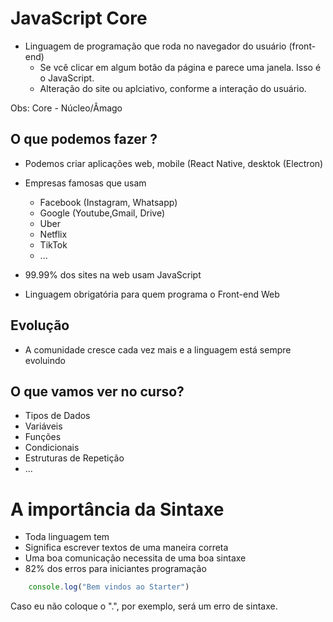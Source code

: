 # JavaScript Core

* Linguagem de programação que roda no navegador do usuário (front-end)
    * Se vcê clicar em algum botão da página e parece uma janela. Isso é o JavaScript.
    * Alteração do site ou aplciativo, conforme a interação do usuário.

Obs: Core - Núcleo/Âmago

## O que podemos fazer ?

* Podemos criar aplicações web, mobile (React Native, desktok (Electron)
* Empresas famosas que usam 
    * Facebook (Instagram, Whatsapp)
    * Google (Youtube,Gmail, Drive)
    * Uber
    * Netflix
    * TikTok
    * ...

* 99.99% dos sites na web usam JavaScript
* Linguagem obrigatória para quem programa o Front-end Web

## Evolução
* A comunidade cresce cada vez mais e a linguagem está sempre evoluindo

## O que vamos ver no curso?

- Tipos de Dados
- Variáveis
- Funções
- Condicionais
- Estruturas de Repetição
- ...

# A importância da Sintaxe

* Toda linguagem tem
* Significa escrever textos de uma maneira correta
* Uma boa comunicação necessita de uma boa sintaxe
* 82% dos erros para iniciantes programação

```js
    console.log("Bem vindos ao Starter")
```

Caso eu não coloque o ".", por exemplo, será um erro de sintaxe.